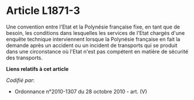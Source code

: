 # Article L1871-3

Une convention entre l'Etat et la Polynésie française fixe, en tant que de besoin, les conditions dans lesquelles les
services de l'Etat chargés d'une enquête technique interviennent lorsque la Polynésie française en fait la demande après un
accident ou un incident de transports qui se produit dans une circonstance où l'Etat n'est pas compétent en matière de
sécurité des transports.

**Liens relatifs à cet article**

_Codifié par_:

  - Ordonnance n°2010-1307 du 28 octobre 2010 - art. (V)
